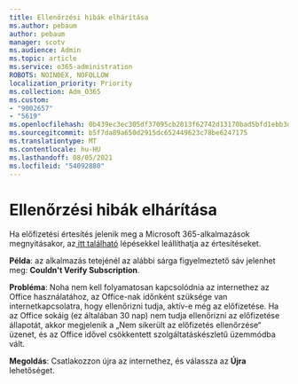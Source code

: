 ```yaml
---
title: Ellenőrzési hibák elhárítása
ms.author: pebaum
author: pebaum
manager: scotv
ms.audience: Admin
ms.topic: article
ms.service: o365-administration
ROBOTS: NOINDEX, NOFOLLOW
localization_priority: Priority
ms.collection: Adm_O365
ms.custom:
- "9002657"
- "5619"
ms.openlocfilehash: 0b439ec3ec305df37095cb2013f62742d13170bad5bfd1ebb3d8967fc4ca02af
ms.sourcegitcommit: b5f7da89a650d2915dc652449623c78be6247175
ms.translationtype: MT
ms.contentlocale: hu-HU
ms.lasthandoff: 08/05/2021
ms.locfileid: "54092880"
---
```

# <a name="troubleshoot-verification-issues"></a>Ellenőrzési hibák elhárítása

Ha előfizetési értesítés jelenik meg a Microsoft 365-alkalmazások megnyitásakor, az[ itt található](https://support.office.com/article/a-subscription-notice-appears-when-i-open-a-microsoft-365-application-4cabe32c-f594-4c0e-9191-3d3ade10cceb) lépésekkel leállíthatja az értesítéseket.

**Példa**: az alkalmazás tetejénél az alábbi sárga figyelmeztető sáv jelenhet meg: **Couldn't Verify Subscription**.

**Probléma**: Noha nem kell folyamatosan kapcsolódnia az internethez az Office használatához, az Office-nak időnként szüksége van internetkapcsolatra, hogy ellenőrizni tudja, aktív-e még az előfizetése. Ha az Office sokáig (ez általában 30 nap) nem tudja ellenőrizni az előfizetése állapotát, akkor megjelenik a „Nem sikerült az előfizetés ellenőrzése“ üzenet, és az Office idővel csökkentett szolgáltatáskészletű üzemmódba vált.

**Megoldás**: Csatlakozzon újra az internethez, és válassza az **Újra** lehetőséget.
